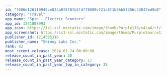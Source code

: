 ```yaml
---
id: "f006d126119945ce824a9f8f0fb2fdf78009cf21c8f1b96b5f356c43047ed9b0"
category: "Travel"
app_name: "Spin - Electric Scooters"
app_id: 1241808993
app_icon: https://is1-ssl.mzstatic.com/image/thumb/Purple116/v4/a4/cf/f4/a4cff4f4-f6f2-fdb6-c30f-858d04280d20/AppIcon-1x_U007emarketing-0-5-0-85-220.png/1024x1024bb.png
app_screenshot: https://is1-ssl.mzstatic.com/image/thumb/PurpleSource112/v4/4d/3b/29/4d3b29e7-68b7-7cc6-6027-8864cd4069d4/4f284e44-0cd9-4f2f-a8eb-866a16a5ba04_iPhone_6.5_1.jpg/1242x2688bb.png
publisher_id: 1214585316
publisher_name: "Skinny Labs Inc."
rank: 82
most_recent_release: 2024-01-24 00:00:00
release_count_in_past_year: 20
release_count_in_past_year_category: 17
release_count_in_past_year_top_in_category: 35
---
```

